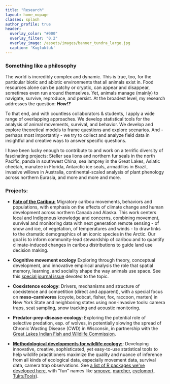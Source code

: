 ```yaml
---
title: "Research"
layout: home_nopage
classes: splash
author_profile: true
header:
  overlay_color: "#000"
  overlay_filter: "0.2"
  overlay_image: /assets/images/banner_tundra_large.jpg
  caption: 'Kugluktuk'
---
```

  
### Something like a philosophy  
  
The world is incredibly complex and dynamic. This is true, too, for the particular biotic and abiotic environments that all animals exist in.  Food resources alone can be patchy or cryptic, can appear and disappear, sometimes even run around themselves.  Yet, animals manage (mainly) to navigate, survive, reproduce, and persist.  At the broadest level, my research addresses the question: ***How!?***

To that end, and with countless collaborators & students, I apply a wide range of overlapping approaches.  We develop statistical tools for the analysis of animal movements, survival, and behavior.  We develop and explore theoretical models to frame questions and explore scenarios.  And - perhaps most importantly - we try to collect and analyze field data in insightful and creative ways to answer specific questions. 

I have been lucky enough to contribute to and work on a terrific diversity of fascinating projects: Steller sea lions and northern fur seals in the north Pacific, panda in southwest China, sea lamprey in the Great Lakes, Asiatic cheetah, manatee in Florida, Antarctic ice seals, armadillos in Brazil, invasive willows in Australia, continental-scaled analysis of plant phenology across northern Eurasia, and more and more and more.

### Projects:

- [**Fate of the Caribou:**](https://fateofthecaribou.esf.edu)  Migratory caribou movements, behaviors and populations, with emphasis on the effects of climate change and human development across northern Canada and Alaska.   This work centers local and Indigenous knowledge and concerns, combining movement, survival and monitoring data with next generation remote sensing - of snow and ice, of vegetation, of temperatures and winds - to draw links to the dramatic demographics of an iconic species in the Arctic. Our goal is to inform community-lead stewardship of caribou and to quantify climate-induced changes in caribou distributions to guide land use decision making. 

- **Cognitive movement ecology**  Exploring through theory, conceptual development, and innovative empirical analysis the role that spatial memory, learning, and sociality shape the way animals use space. See this [special journal issue](https://www.frontiersin.org/research-topics/16075/cognitive-movement-ecology/magazine) devoted to the topic. 

- **Coexistence ecology**: Drivers, mechanisms and structure of coexistence and competition (direct and apparent), with a special focus on **meso-carnivores** (coyote, bobcat, fisher, fox, raccoon, marten) in New York State and neighboring states using non-invasive tools: camera traps, scat sampling, snow tracking and acoustic monitoring.

- **Predator-prey-disease-ecology**: Exploring the potential role of selective predation, esp. of wolves, in potentially slowing the spread of Chronic Wasting Disease (CWD) in Wisconsin, in partnership with the [Great Lakes Indian Fish and Wildlife Commission](https://glifwc.org/). 

- [**Methodological developments for wildlife ecology:**](https://eligurarie.github.io/MovementEcologyBook/): Developing innovative, creative, sophisticated, yet easy-to-use statistical tools to help wildlife practitioners maximize the quality and nuance of inference from all kinds of ecological data, especially movement data, survival data, camera trap observations.  See [a list of R packages we've developed here](../Rpackages/), with "fun" names like [smoove](https://github.com/eligurarie/smoove), [marcher](https://github.com/eligurarie/marcher), [cyclomort](https://github.com/eligurarie/cyclomort), [TuktuTools](https://github.com/ocouriot/TuktuTools)).

